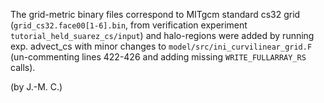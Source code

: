 The grid-metric binary files correspond to MITgcm standard cs32 grid
(`grid_cs32.face00[1-6].bin`, from verification experiment `tutorial_held_suarez_cs/input`)
and halo-regions were added by running exp. advect_cs with minor changes
to `model/src/ini_curvilinear_grid.F` (un-commenting lines 422-426 and adding
missing `WRITE_FULLARRAY_RS` calls).

(by J.-M. C.)
